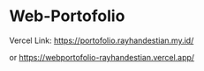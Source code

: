 # Web-Portofolio

Vercel Link: https://portofolio.rayhandestian.my.id/

or https://webportofolio-rayhandestian.vercel.app/

